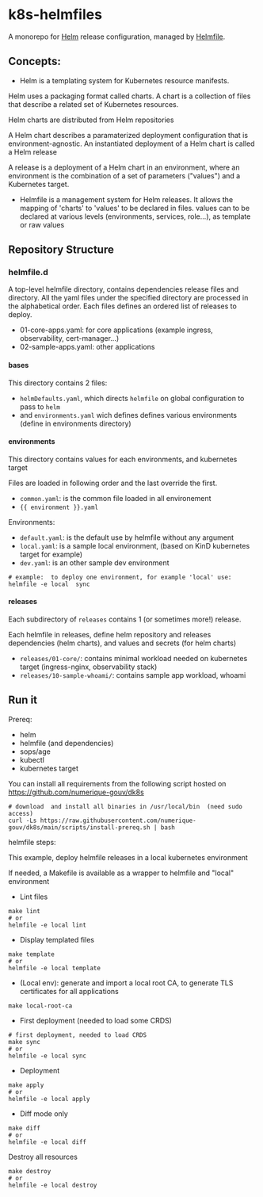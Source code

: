# k8s-helmfiles

A monorepo for [Helm](https://helm.sh/) release configuration, managed by
[Helmfile](https://github.com/helmfile/helmfile).

## Concepts:
- Helm is a templating system for Kubernetes resource manifests.

Helm uses a packaging format called charts. A chart is a collection of files that describe
a related set of Kubernetes resources.

Helm charts are distributed from Helm repositories

A Helm chart describes a paramaterized deployment configuration that is environment-agnostic.
An instantiated deployment of a Helm chart is called a Helm release

A release is a deployment of a Helm chart in an environment, where an environment is
the combination of a set of parameters ("values") and a Kubernetes target.

- Helmfile is a management system for Helm releases.
It allows the mapping of 'charts' to 'values' to be declared in files.
values can to be declared at various levels (environments, services, role...), as template or raw values

## Repository Structure
### helmfile.d

A top-level helmfile directory, contains dependencies release files and directory.
All the yaml files under the specified directory are processed in the alphabetical order.
Each files defines an ordered list of  releases to deploy.

- 01-core-apps.yaml: for core applications (example ingress, observability, cert-manager...)
- 02-sample-apps.yaml: other applications

#### bases
This directory contains 2 files:
- `helmDefaults.yaml`, which directs `helmfile` on global configuration to pass to `helm`
- and `environments.yaml` wich defines defines various environments (define in environments directory)

#### environments
This directory contains values for each environments, and kubernetes target

Files are loaded in following order and the last override the first.
- `common.yaml`: is the common file loaded in all environement
- `{{ environment }}.yaml`

Environments:
- `default.yaml`: is the default use by helmfile without any argument
- `local.yaml`: is a sample local environment, (based on KinD kubernetes target for example)
- `dev.yaml`: is an other sample dev environment

```
# example:  to deploy one environment, for example 'local' use:
helmfile -e local  sync
```

#### releases
Each subdirectory of `releases` contains 1 (or sometimes more!) release.

Each helmfile in releases, define helm repository and releases dependencies (helm charts), and values and secrets (for helm charts)

- `releases/01-core/`: contains minimal workload needed on kubernetes target (ingress-nginx, observability stack)
- `releases/10-sample-whoami/`: contains sample app workload, whoami

## Run it

Prereq:
- helm
- helmfile (and dependencies)
- sops/age
- kubectl
- kubernetes target

You can install all requirements from the following script hosted on https://github.com/numerique-gouv/dk8s

```
# download  and install all binaries in /usr/local/bin  (need sudo access)
curl -Ls https://raw.githubusercontent.com/numerique-gouv/dk8s/main/scripts/install-prereq.sh | bash
```

helmfile steps:

This example, deploy helmfile releases in a local kubernetes environment

If needed, a Makefile is available as a wrapper to helmfile and "local" environment

- Lint files
```
make lint
# or
helmfile -e local lint
```
- Display templated files
```
make template
# or
helmfile -e local template
```

- (Local env): generate and import a local root CA, to generate TLS certificates for all applications
```
make local-root-ca
```

- First deployment (needed to load some CRDS)

```
# first deployment, needed to load CRDS
make sync
# or
helmfile -e local sync
```

- Deployment
```
make apply
# or
helmfile -e local apply
```

- Diff mode only
```
make diff
# or
helmfile -e local diff
```

Destroy all resources
```
make destroy
# or
helmfile -e local destroy
```
